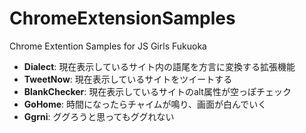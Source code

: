 ChromeExtensionSamples
======================

Chrome Extention Samples for JS Girls Fukuoka

- **Dialect**: 現在表示しているサイト内の語尾を方言に変換する拡張機能
- **TweetNow**: 現在表示しているサイトをツイートする
- **BlankChecker**: 現在表示しているサイトのalt属性が空っぽチェック
- **GoHome**: 時間になったらチャイムが鳴り、画面が白んでいく
- **Ggrni**: ググろうと思ってもググれない
